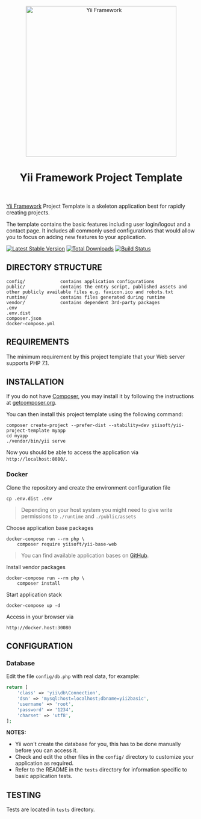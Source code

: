 <p align="center">
    <a href="http://www.yiiframework.com/" target="_blank">
        <img src="https://www.yiiframework.com/files/logo/yii.png" width="400" alt="Yii Framework" />
    </a>
    <h1 align="center">Yii Framework Project Template</h1>
    <br>
</p>

[Yii Framework] Project Template is a skeleton application best for
rapidly creating projects.

[Yii Framework]: http://www.yiiframework.com/

The template contains the basic features including user login/logout and a contact page.
It includes all commonly used configurations that would allow you to focus on adding new
features to your application.

[![Latest Stable Version](https://img.shields.io/packagist/v/yiisoft/yii-project-template.svg)](https://packagist.org/packages/yiisoft/yii-project-template)
[![Total Downloads](https://img.shields.io/packagist/dt/yiisoft/yii-project-template.svg)](https://packagist.org/packages/yiisoft/yii-project-template)
[![Build Status](https://travis-ci.org/yiisoft/yii-project-template.svg?branch=master)](https://travis-ci.org/yiisoft/yii-project-template)

DIRECTORY STRUCTURE
-------------------

```
config/             contains application configurations
public/             contains the entry script, published assets and other publicly available files e.g. favicon.ico and robots.txt
runtime/            contains files generated during runtime
vendor/             contains dependent 3rd-party packages
.env
.env.dist
composer.json
docker-compose.yml
```

REQUIREMENTS
------------
 

The minimum requirement by this project template that your Web server supports PHP 7.1.


INSTALLATION
------------

If you do not have [Composer](http://getcomposer.org/), you may install it by following the instructions
at [getcomposer.org](http://getcomposer.org/doc/00-intro.md#installation-nix).

You can then install this project template using the following command:

~~~
composer create-project --prefer-dist --stability=dev yiisoft/yii-project-template myapp
cd myapp
./vendor/bin/yii serve
~~~

Now you should be able to access the application via `http://localhost:8080/`.

### Docker

Clone the repository and create the environment configuration file

    cp .env.dist .env

> Depending on your host system you might need to give write permissions to `./runtime` and `./public/assets`

Choose application base packages

    docker-compose run --rm php \
        composer require yiisoft/yii-base-web

> You can find available application bases on [GitHub](https://github.com/yiisoft?utf8=✓&q=yii-base).

Install vendor packages

    docker-compose run --rm php \
        composer install
    
Start application stack

    docker-compose up -d
    
Access in your browser via

~~~
http://docker.host:30080
~~~

CONFIGURATION
-------------

### Database

Edit the file `config/db.php` with real data, for example:

```php
return [
    'class' => 'yii\db\Connection',
    'dsn' => 'mysql:host=localhost;dbname=yii2basic',
    'username' => 'root',
    'password' => '1234',
    'charset' => 'utf8',
];
```

**NOTES:**
- Yii won't create the database for you, this has to be done manually before you can access it.
- Check and edit the other files in the `config/` directory to customize your application as required.
- Refer to the README in the `tests` directory for information specific to basic application tests.


TESTING
-------

Tests are located in `tests` directory.
